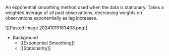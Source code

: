 An exponential smoothing method used when the data is stationary. Takes a weighted average of all past observations, decreasing weights on observations exponentially as lag increases.

![[Pasted image 20241019183408.png]]

- Background
	- [[Exponential Smoothing]]
	- [[Stationarity]]